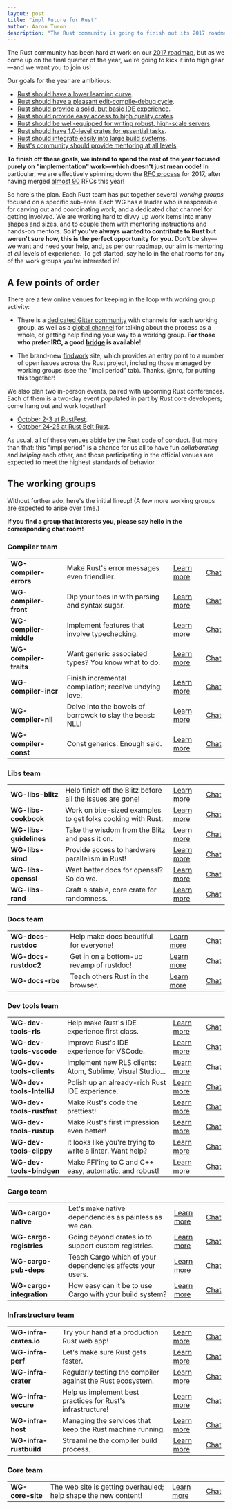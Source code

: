 ```yaml
---
layout: post
title: "impl Future for Rust"
author: Aaron Turon
description: "The Rust community is going to finish out its 2017 roadmap with a bang—and we want your help!"
---
```


The Rust community has been hard at work on our [2017 roadmap], but as we come
up on the final quarter of the year, we're going to kick it into high gear—and
we want you to join us!

[2017 roadmap]: https://github.com/rust-lang/rfcs/pull/1774

Our goals for the year are ambitious:

* [Rust should have a lower learning curve](https://github.com/rust-lang/rust-roadmap/issues/3).
* [Rust should have a pleasant edit-compile-debug cycle](https://github.com/rust-lang/rust-roadmap/issues/1).
* [Rust should provide a solid, but basic IDE experience](https://github.com/rust-lang/rust-roadmap/issues/2).
* [Rust should provide easy access to high quality crates](https://github.com/rust-lang/rust-roadmap/issues/9).
* [Rust should be well-equipped for writing robust, high-scale servers](https://github.com/rust-lang/rust-roadmap/issues/10).
* [Rust should have 1.0-level crates for essential tasks](https://github.com/rust-lang/rust-roadmap/issues/11).
* [Rust should integrate easily into large build systems](https://github.com/rust-lang/rust-roadmap/issues/12).
* [Rust's community should provide mentoring at all levels](https://github.com/rust-lang/rust-roadmap/issues/13)

**To finish off these goals, we intend to spend the rest of the year focused
purely on "implementation" work—which doesn't just mean code!** In particular, we
are effectively spinning down the [RFC process] for 2017, after having merged
[almost 90] RFCs this year!

[RFC process]: https://github.com/rust-lang/rfcs#rust-rfcs
[almost 90]: https://github.com/rust-lang/rfcs/pulls?utf8=%E2%9C%93&q=is%3Apr%20merged%3A%3E2017-01-01

So here's the plan. Each Rust team has put together several *working groups*
focused on a specific sub-area. Each WG has a leader who is responsible for
carving out and coordinating work, and a dedicated chat channel for getting
involved. We are working hard to divvy up work items into many shapes and sizes,
and to couple them with mentoring instructions and hands-on mentors. **So if
you've always wanted to contribute to Rust but weren't sure how, this is the
perfect opportunity for you.** Don't be shy—we want and need your help, and, as
per our roadmap, our aim is mentoring at *all* levels of experience. To get started,
say hello in the chat rooms for any of the work groups you're interested in!

## A few points of order

There are a few online venues for keeping in the loop with working group activity:

- There is a [dedicated Gitter community](https://gitter.im/rust-impl-period/)
  with channels for each working group, as well as
  a [global channel](https://gitter.im/rust-impl-period/Lobby) for talking about
  the process as a whole, or getting help finding your way to a working group.
  **For those who prefer IRC, a good [bridge](https://irc.gitter.im/) is available**!

- The brand-new [findwork](https://www.rustaceans.org/findwork) site, which
  provides an entry point to a number of open issues across the Rust project,
  including those managed by working groups (see the "impl period" tab). Thanks,
  @nrc, for putting this together!

We also plan two in-person events, paired with upcoming Rust conferences. Each
of them is a two-day event populated in part by Rust core developers; come hang
out and work together!

- [October 2-3 at RustFest](http://blog.rustfest.eu/this-week-in-rustfest-9-impl-days).
- [October 24-25 at Rust Belt Rust](https://goo.gl/forms/e9hmmsFw4owhhDf62).

As usual, all of these venues abide by the [Rust code of conduct]. But more than
that: this "impl period" is a chance for us all to have fun *collaborating* and
*helping* each other, and those participating in the official venues are
expected to meet the highest standards of behavior.

[Rust code of conduct]: https://www.rust-lang.org/conduct.html

## The working groups

Without further ado, here's the initial lineup! (A few more working groups are
expected to arise over time.)

**If you find a group that interests you, please say hello in the corresponding
chat room!**

### Compiler team

<table>
<tr>
    <td><b>WG-compiler-errors</b></td>
    <td>Make Rust's error messages even friendlier.</td>
    <td><a href="https://paper.dropbox.com/doc/Compiler-errors-FSZdfXAGo3uMQ1wuDcZcy">Learn more</a></td>
    <td><a href="https://gitter.im/rust-impl-period/WG-compiler-errors">Chat</a></td>
</tr>
<tr>
    <td><b>WG-compiler-front</b></td>
    <td>Dip your toes in with parsing and syntax sugar.</td>
    <td><a href="https://paper.dropbox.com/doc/Parser-and-Name-Resolution-Front-end-b0SZiNroIE1HK3lHKm8k7">Learn more</a></td>
    <td><a href="https://gitter.im/rust-impl-period/WG-compiler-front">Chat</a></td>
</tr>
<tr>
    <td><b>WG-compiler-middle</b></td>
    <td>Implement features that involve typechecking.</td>
    <td><a href="https://paper.dropbox.com/doc/Middle-Type-checker-XEPTHIWvzlvqkSC3cluTr">Learn more</a></td>
    <td><a href="https://gitter.im/rust-impl-period/WG-compiler-middle">Chat</a></td>
</tr>
<tr>
    <td><b>WG-compiler-traits</b></td>
    <td>Want generic associated types? You know what to do.</td>
    <td><a href="https://paper.dropbox.com/doc/Trait-system-LCgNlSbM5cPOyEyWdoqzW">Learn more</a></td>
    <td><a href="https://gitter.im/rust-impl-period/WG-compiler-traits">Chat</a></td>
</tr>
<tr>
    <td><b>WG-compiler-incr</b></td>
    <td>Finish incremental compilation; receive undying love.</td>
    <td><a href="https://paper.dropbox.com/doc/Incremental-Compilation-GtIsqsyiXfiyzOh99xp9R">Learn more</a></td>
    <td><a href="https://gitter.im/rust-impl-period/WG-compiler-incr">Chat</a></td>
</tr>
<tr>
    <td><b>WG-compiler-nll</b></td>
    <td>Delve into the bowels of borrowck to slay the beast: NLL!</td>
    <td><a href="https://paper.dropbox.com/doc/Non-Lexical-Lifetimes-u5uc6VxJic67K2ynmTiFV">Learn more</a></td>
    <td><a href="https://gitter.im/rust-impl-period/WG-compiler-nll">Chat</a></td>
</tr>
<tr>
    <td><b>WG-compiler-const</b></td>
    <td>Const generics. Enough said.</td>
    <td><a href="https://paper.dropbox.com/doc/Const-system-hNGg3H7sqnHb6nf39zpwl">Learn more</a></td>
    <td><a href="https://gitter.im/rust-impl-period/WG-compiler-const">Chat</a></td>
</tr>
</table>

### Libs team

<table>
<tr>
    <td><b>WG-libs-blitz</b></td>
    <td>Help finish off the Blitz before all the issues are gone!</td>
    <td><a href="https://paper.dropbox.com/doc/libz-blitz-ymXpoWVNDwVDigdrJ5o49">Learn more</a></td>
    <td><a href="https://gitter.im/rust-impl-period/WG-libz-blitz">Chat</a></td>
</tr>
<tr>
    <td><b>WG-libs-cookbook</b></td>
    <td>Work on bite-sized examples to get folks cooking with Rust.</td>
    <td><a href="https://paper.dropbox.com/doc/Rust-cookbook-DFaopl45jyZGWKI6iFDwD">Learn more</a></td>
    <td><a href="https://gitter.im/rust-impl-period/WG-libs-cookbook">Chat</a></td>
</tr>
<tr>
    <td><b>WG-libs-guidelines</b></td>
    <td>Take the wisdom from the Blitz and pass it on.</td>
    <td><a href="https://paper.dropbox.com/doc/API-Guidelines-bDAAOER4WHdxJ1XtEAFYs">Learn more</a></td>
    <td><a href="https://gitter.im/rust-impl-period/WG-libs-guidelines">Chat</a></td>
</tr>
<tr>
    <td><b>WG-libs-simd</b></td>
    <td>Provide access to hardware parallelism in Rust! </td>
    <td><a href="https://paper.dropbox.com/doc/simd-9H0xb83w1TD8Tc1yEG75M">Learn more</a></td>
    <td><a href="https://gitter.im/rust-impl-period/WG-libs-simd">Chat</a></td>
</tr>
<tr>
    <td><b>WG-libs-openssl</b></td>
    <td>Want better docs for openssl? So do we.</td>
    <td><a href="https://paper.dropbox.com/doc/OpenSSL-crate-FRMKrV0PjCVqFSBHfmNS5">Learn more</a></td>
    <td><a href="https://gitter.im/rust-impl-period/WG-libs-openssl">Chat</a></td>
</tr>
<tr>
    <td><b>WG-libs-rand</b></td>
    <td>Craft a stable, core crate for randomness.</td>
    <td><a href="https://github.com/rust-lang/rfcs/pull/2152">Learn more</a></td>
    <td><a href="https://gitter.im/rust-impl-period/WG-libs-rand">Chat</a></td>
</tr>
</table>

### Docs team

<table>
<tr>
    <td><b>WG-docs-rustdoc</b></td>
    <td>Help make docs beautiful for everyone!</td>
    <td><a href="https://paper.dropbox.com/doc/Rustdoc-issue-roundup-ZSIIXNDGEPozTM9axn0BO">Learn more</a></td>
    <td><a href="https://gitter.im/rust-impl-period/WG-docs-rustdoc">Chat</a></td>
</tr>
<tr>
    <td><b>WG-docs-rustdoc2</b></td>
    <td>Get in on a bottom-up revamp of rustdoc!</td>
    <td><a href="https://paper.dropbox.com/doc/WG-rustdoc2-3lxugWOmvpXC2eMaAQK04">Learn more</a></td>
    <td><a href="https://gitter.im/rust-impl-period/WG-docs-rustdoc2">Chat</a></td>
</tr>
<tr>
    <td><b>WG-docs-rbe</b></td>
    <td>Teach others Rust in the browser.</td>
    <td><a href="https://paper.dropbox.com/doc/WG-rbe-Tgd0wu70N6zSmACkNL3TI">Learn more</a></td>
    <td><a href="https://gitter.im/rust-impl-period/WG-docs-rbe">Chat</a></td>
</tr>
</table>

### Dev tools team

<table>
<tr>
    <td><b>WG-dev-tools-rls</b></td>
    <td>Help make Rust's IDE experience first class.</td>
    <td><a href="https://paper.dropbox.com/doc/Rust-Language-Server-RLS-XQbsngZNog9pkt0AfcMo7">Learn more</a></td>
    <td><a href="https://gitter.im/rust-impl-period/WG-dev-tools-rls">Chat</a></td>
</tr>
<tr>
    <td><b>WG-dev-tools-vscode</b></td>
    <td>Improve Rust's IDE experience for VSCode.</td>
    <td><a href="https://paper.dropbox.com/doc/Rust-support-in-Visual-Studio-Code-RZ34qWGwy04Xwc82NFi78">Learn more</a></td>
    <td><a href="https://gitter.im/rust-impl-period/WG-dev-tools-vscode">Chat</a></td>
</tr>
<tr>
    <td><b>WG-dev-tools-clients</b></td>
    <td>Implement new RLS clients: Atom, Sublime, Visual Studio...</td>
    <td><a href="https://paper.dropbox.com/doc/New-RLS-clients-VrtQKnZR4r3uLD1VBypRI">Learn more</a></td>
    <td><a href="https://gitter.im/rust-impl-period/WG-dev-tools-clients">Chat</a></td>
</tr>
<tr>
    <td><b>WG-dev-tools-IntelliJ</b></td>
    <td>Polish up an already-rich Rust IDE experience.</td>
    <td><a href="https://paper.dropbox.com/doc/Intellij-Rust-IYJGtI7uAjdqr2igv4Y7r">Learn more</a></td>
    <td><a href="https://gitter.im/rust-impl-period/WG-dev-tools-IntelliJ">Chat</a></td>
</tr>
<tr>
    <td><b>WG-dev-tools-rustfmt</b></td>
    <td>Make Rust's code the prettiest!</td>
    <td><a href="https://paper.dropbox.com/doc/rustfmt-7yTxFPEHtV6jktqZ2pRj1">Learn more</a></td>
    <td><a href="https://gitter.im/rust-impl-period/WG-dev-tools-rustfmt">Chat</a></td>
</tr>
<tr>
    <td><b>WG-dev-tools-rustup</b></td>
    <td>Make Rust's first impression even better!</td>
    <td><a href="https://paper.dropbox.com/doc/rustup-mngGQUtX1UkBay3wgOGJi">Learn more</a></td>
    <td><a href="https://gitter.im/rust-impl-period/WG-dev-tools-rustup">Chat</a></td>
</tr>
<tr>
    <td><b>WG-dev-tools-clippy</b></td>
    <td>It looks like you're trying to write a linter. Want help?</td>
    <td><a href="https://paper.dropbox.com/doc/Clippy-integration-and-improvements-gebwGlwNOoy6UGLspGO4T">Learn more</a></td>
    <td><a href="https://gitter.im/rust-impl-period/WG-dev-tools-clippy">Chat</a></td>
</tr>
<tr>
    <td><b>WG-dev-tools-bindgen</b></td>
    <td>Make FFI'ing to C and C++ easy, automatic, and robust!</td>
    <td><a href="https://paper.dropbox.com/doc/bindgen-xTXplHlfqJpnDvPhMqmfW">Learn more</a></td>
    <td><a href="https://gitter.im/rust-impl-period/WG-dev-tools-bindgen">Chat</a></td>
</tr>
</table>

### Cargo team

<table>
<tr>
    <td><b>WG-cargo-native</b></td>
    <td>Let's make native dependencies as painless as we can.</td>
    <td><a href="https://paper.dropbox.com/doc/Declarative-native-dependencies-iLRUq6Zt2tPtLWE9IyLqS">Learn more</a></td>
    <td><a href="https://gitter.im/rust-impl-period/WG-cargo-native">Chat</a></td>
</tr>
<tr>
    <td><b>WG-cargo-registries</b></td>
    <td>Going beyond crates.io to support custom registries.</td>
    <td><a href="https://paper.dropbox.com/doc/Cargo-Multiple-Registries-IrW9bRuZ1rdc4o9UPdQM9">Learn more</a></td>
    <td><a href="https://gitter.im/rust-impl-period/WG-cargo-registries">Chat</a></td>
</tr>
<tr>
    <td><b>WG-cargo-pub-deps</b></td>
    <td>Teach Cargo which of your dependencies affects your users.</td>
    <td><a href="https://paper.dropbox.com/doc/Cargo-pubpriv-dependencies-JDXpDtGRnz8CY3KYlcUBD">Learn more</a></td>
    <td><a href="https://gitter.im/rust-impl-period/WG-cargo-pub-deps">Chat</a></td>
</tr>
<tr>
    <td><b>WG-cargo-integration</b></td>
    <td>How easy can it be to use Cargo with your build system?</td>
    <td><a href="https://paper.dropbox.com/doc/Cargo-build-system-integration-1sqRG8uyCqxv9EfoS8cco">Learn more</a></td>
    <td><a href="https://gitter.im/rust-impl-period/WG-cargo-integration">Chat</a></td>
</tr>
</table>

### Infrastructure team

<table>
<tr>
    <td><b>WG-infra-crates.io</b></td>
    <td>Try your hand at a production Rust web app!</td>
    <td><a href="https://paper.dropbox.com/doc/Crates.io-g8NWnnNIeTq8DaqjGoZLr">Learn more</a></td>
    <td><a href="https://gitter.im/rust-impl-period/WG-infra-crates.io">Chat</a></td>
</tr>
<tr>
    <td><b>WG-infra-perf</b></td>
    <td>Let's make sure Rust gets faster.</td>
    <td><a href="https://paper.dropbox.com/doc/Perf.rlo-dp5rp6tSg7bOMmQwLygp4">Learn more</a></td>
    <td><a href="https://gitter.im/rust-impl-period/WG-infra-perf">Chat</a></td>
</tr>
<tr>
    <td><b>WG-infra-crater</b></td>
    <td>Regularly testing the compiler against the Rust ecosystem.</td>
    <td><a href="https://paper.dropbox.com/doc/Crater-D7DpG48tMhhHhrUm8kyhY">Learn more</a></td>
    <td><a href="https://gitter.im/rust-impl-period/WG-infra-crater">Chat</a></td>
</tr>
<tr>
    <td><b>WG-infra-secure</b></td>
    <td>Help us implement best practices for Rust's infrastructure!</td>
    <td><a href="https://paper.dropbox.com/doc/Securing-Infrastructure-xq5FfLQs1hkxwgxDsHi2Z">Learn more</a></td>
    <td><a href="https://gitter.im/rust-impl-period/WG-infra-secure">Chat</a></td>
</tr>
<tr>
    <td><b>WG-infra-host</b></td>
    <td>Managing the services that keep the Rust machine running.</td>
    <td><a href="https://paper.dropbox.com/doc/Host-WiqosInW7SpUblFVGKeOo">Learn more</a></td>
    <td><a href="https://gitter.im/rust-impl-period/WG-infra-host">Chat</a></td>
</tr>
<tr>
    <td><b>WG-infra-rustbuild</b></td>
    <td>Streamline the compiler build process.</td>
    <td><a href="https://paper.dropbox.com/doc/Rustbuild-Cz96pk6FBtP54JClTCDNd">Learn more</a></td>
    <td><a href="https://gitter.im/rust-impl-period/WG-infra-rustbuild">Chat</a></td>
</tr>
</table>

### Core team

<table>
<tr>
    <td><b>WG-core-site</b></td>
    <td>The web site is getting overhauled; help shape the new content!</td>
    <td><a href="https://paper.dropbox.com/doc/rust-lang.org-content-improvement-uGns2d39DFgT0X9FQg0yD">Learn more</a></td>
    <td><a href="https://gitter.im/rust-impl-period/WG-core-site">Chat</a></td>
</tr>
</table>
